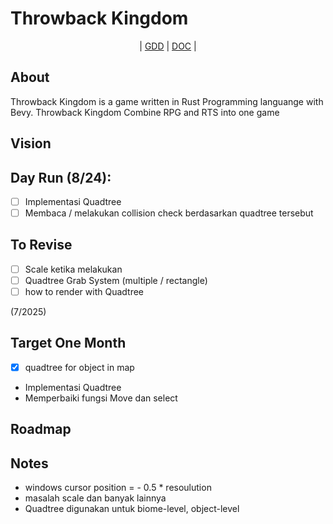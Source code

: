 # Throwback Kingdom

<div align="center">
  |
  <a href="https://github.com/NurHary/Throwback-Kingdom/tree/master/gdd/0-table-of-content.md">GDD</a>
  |
  <a href="https://github.com/NurHary/Throwback-Kingdom/tree/master/gdd/0-table-of-content.md">DOC</a>
  |
</div>

## About
Throwback Kingdom is a game written in Rust Programming languange with Bevy.
Throwback Kingdom Combine RPG and RTS into one game



## Vision


## Day Run (8/24):
- [ ] Implementasi Quadtree
- [ ] Membaca / melakukan collision check berdasarkan quadtree tersebut

## To Revise
- [ ] Scale ketika melakukan
- [ ] Quadtree Grab System (multiple / rectangle)
- [ ] how to render with Quadtree

(7/2025)
## Target One Month
- [x] quadtree for object in map
- Implementasi Quadtree
- Memperbaiki fungsi Move dan select

## Roadmap

## Notes
- windows cursor position = - 0.5 * resoulution
- masalah scale dan banyak lainnya
- Quadtree digunakan untuk biome-level, object-level
